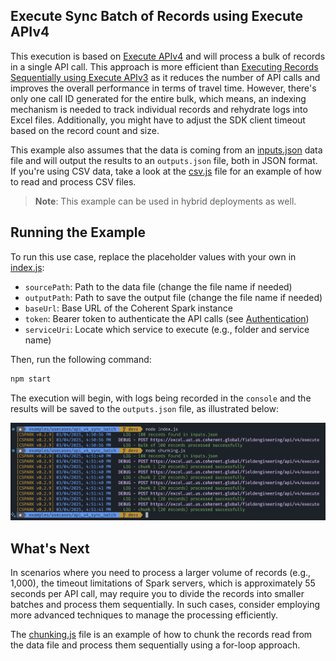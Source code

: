 ## Execute Sync Batch of Records using Execute APIv4

This execution is based on [Execute APIv4][exec-v4] and will process a bulk of records
in a single API call.
This approach is more efficient than [Executing Records Sequentially using Execute APIv3][exec-v3-for-loop]
as it reduces the number of API calls and improves the overall performance in terms of travel time.
However, there's only one call ID generated for the entire bulk, which means, an
indexing mechanism is needed to track individual records and rehydrate logs into
Excel files. Additionally, you might have to adjust the SDK client timeout based on
the record count and size.

This example also assumes that the data is coming from an [inputs.json](inputs.json)
data file and will output the results to an `outputs.json` file, both in JSON format.
If you're using CSV data, take a look at the [csv.js](csv.js) file for an example
of how to read and process CSV files.

> **Note**: This example can be used in hybrid deployments as well.

## Running the Example

To run this use case, replace the placeholder values with your own in [index.js](index.js):

- `sourcePath`: Path to the data file (change the file name if needed)
- `outputPath`: Path to save the output file (change the file name if needed)
- `baseUrl`: Base URL of the Coherent Spark instance
- `token`: Bearer token to authenticate the API calls (see [Authentication](../../../docs/authentication.md))
- `serviceUri`: Locate which service to execute (e.g., folder and service name)

Then, run the following command:

```bash
npm start
```

The execution will begin, with logs being recorded in the `console` and the
results will be saved to the `outputs.json` file, as illustrated below:

[![outputs.png](outputs.png)](outputs.json)

## What's Next

In scenarios where you need to process a larger volume of records (e.g., 1,000),
the timeout limitations of Spark servers, which is approximately 55 seconds per API call,
may require you to divide the records into smaller batches and process them sequentially.
In such cases, consider employing more advanced techniques to manage the processing
efficiently.

The [chunking.js](chunking.js) file is an example of how to chunk the records read from
the data file and process them sequentially using a for-loop approach.

<!-- References -->

[exec-v3-for-loop]: ../api_v3_for_loop/readme.md
[exec-v4]: https://docs.coherent.global/spark-apis/execute-api/execute-api-v4
